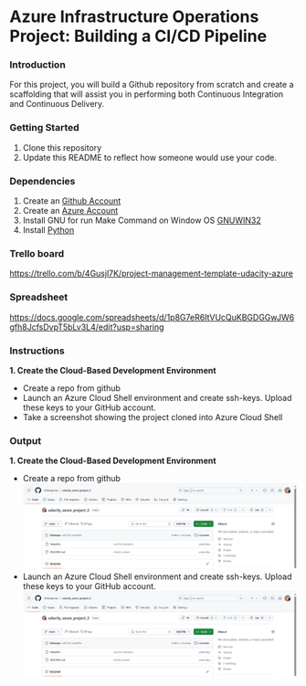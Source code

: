 # Azure Infrastructure Operations Project: Building a CI/CD Pipeline

### Introduction
For this project, you will build a Github repository from scratch and create a scaffolding that will assist you in performing both Continuous Integration and Continuous Delivery.

### Getting Started
1. Clone this repository
2. Update this README to reflect how someone would use your code.

### Dependencies
1. Create an [Github Account](https://github.com)
1. Create an [Azure Account](https://portal.azure.com)
3. Install GNU for run Make Command on Window OS [GNUWIN32](https://sourceforge.net/projects/gnuwin32/)
4. Install [Python](https://www.python.org/) 

### Trello board
https://trello.com/b/4Gusjl7K/project-management-template-udacity-azure

### Spreadsheet
https://docs.google.com/spreadsheets/d/1p8G7eR6ItVUcQuKBGDGGwJW6gfh8JcfsDvpT5bLv3L4/edit?usp=sharing

### Instructions
**1. Create the Cloud-Based Development Environment**
- Create a repo from github
- Launch an Azure Cloud Shell environment and create ssh-keys. Upload these keys to your GitHub account.
- Take a screenshot showing the project cloned into Azure Cloud Shell

### Output
**1. Create the Cloud-Based Development Environment**
- Create a repo from github
    ![Define prefix variable](/images/repo.png?raw=true)
- Launch an Azure Cloud Shell environment and create ssh-keys. Upload these keys to your GitHub account.
    ![Define prefix variable](/images/repo.png)